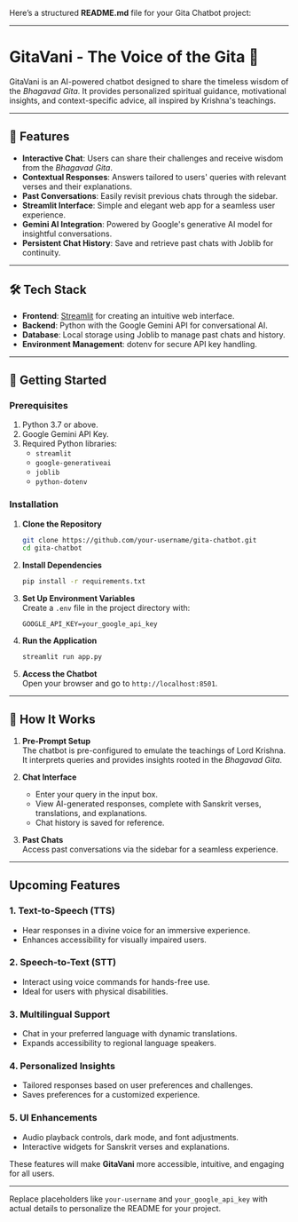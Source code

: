 Here’s a structured **README.md** file for your Gita Chatbot project:

---

# GitaVani - The Voice of the Gita 🌟  

GitaVani is an AI-powered chatbot designed to share the timeless wisdom of the *Bhagavad Gita*. It provides personalized spiritual guidance, motivational insights, and context-specific advice, all inspired by Krishna's teachings.

---

## 🌟 Features  
- **Interactive Chat**: Users can share their challenges and receive wisdom from the *Bhagavad Gita*.  
- **Contextual Responses**: Answers tailored to users' queries with relevant verses and their explanations.  
- **Past Conversations**: Easily revisit previous chats through the sidebar.  
- **Streamlit Interface**: Simple and elegant web app for a seamless user experience.  
- **Gemini AI Integration**: Powered by Google's generative AI model for insightful conversations.  
- **Persistent Chat History**: Save and retrieve past chats with Joblib for continuity.

---

## 🛠️ Tech Stack  
- **Frontend**: [Streamlit](https://streamlit.io/) for creating an intuitive web interface.  
- **Backend**: Python with the Google Gemini API for conversational AI.  
- **Database**: Local storage using Joblib to manage past chats and history.  
- **Environment Management**: dotenv for secure API key handling.  

---

## 🚀 Getting Started  

### Prerequisites  
1. Python 3.7 or above.  
2. Google Gemini API Key.  
3. Required Python libraries:  
   - `streamlit`  
   - `google-generativeai`  
   - `joblib`  
   - `python-dotenv`  

### Installation  

1. **Clone the Repository**  
   ```bash  
   git clone https://github.com/your-username/gita-chatbot.git  
   cd gita-chatbot  
   ```  

2. **Install Dependencies**  
   ```bash  
   pip install -r requirements.txt  
   ```  

3. **Set Up Environment Variables**  
   Create a `.env` file in the project directory with:  
   ```env  
   GOOGLE_API_KEY=your_google_api_key  
   ```  

4. **Run the Application**  
   ```bash  
   streamlit run app.py  
   ```  

5. **Access the Chatbot**  
   Open your browser and go to `http://localhost:8501`.

---

## 📖 How It Works  

1. **Pre-Prompt Setup**  
   The chatbot is pre-configured to emulate the teachings of Lord Krishna. It interprets queries and provides insights rooted in the *Bhagavad Gita*.  

2. **Chat Interface**  
   - Enter your query in the input box.  
   - View AI-generated responses, complete with Sanskrit verses, translations, and explanations.  
   - Chat history is saved for reference.  

3. **Past Chats**  
   Access past conversations via the sidebar for a seamless experience.  

---


## Upcoming Features

### 1. Text-to-Speech (TTS)
- Hear responses in a divine voice for an immersive experience.  
- Enhances accessibility for visually impaired users.

### 2. Speech-to-Text (STT)
- Interact using voice commands for hands-free use.  
- Ideal for users with physical disabilities.

### 3. Multilingual Support
- Chat in your preferred language with dynamic translations.  
- Expands accessibility to regional language speakers.

### 4. Personalized Insights
- Tailored responses based on user preferences and challenges.  
- Saves preferences for a customized experience.

### 5. UI Enhancements
- Audio playback controls, dark mode, and font adjustments.  
- Interactive widgets for Sanskrit verses and explanations.

These features will make **GitaVani** more accessible, intuitive, and engaging for all users.

---  

Replace placeholders like `your-username` and `your_google_api_key` with actual details to personalize the README for your project.

